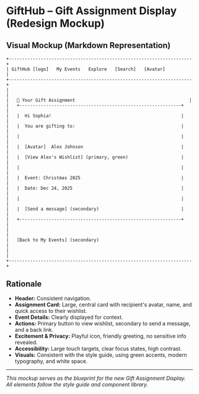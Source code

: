 # GiftHub – Gift Assignment Display (Redesign Mockup)

## Visual Mockup (Markdown Representation)

```
+---------------------------------------------------------------------+
| GiftHub [logo]   My Events   Explore   [Search]   [Avatar]          |
+---------------------------------------------------------------------+
|                                                                     |
|   🎁 Your Gift Assignment                                           |
|   +-------------------------------------------------------------+   |
|   |  Hi Sophia!                                                 |   |
|   |  You are gifting to:                                        |   |
|   |                                                             |   |
|   |  [Avatar]  Alex Johnson                                     |   |
|   |  [View Alex's Wishlist] (primary, green)                    |   |
|   |                                                             |   |
|   |  Event: Christmas 2025                                      |   |
|   |  Date: Dec 24, 2025                                         |   |
|   |                                                             |   |
|   |  [Send a message] (secondary)                               |   |
|   +-------------------------------------------------------------+   |
|                                                                     |
|   [Back to My Events] (secondary)                                   |
|                                                                     |
+---------------------------------------------------------------------+
```

## Rationale

- **Header:** Consistent navigation.
- **Assignment Card:** Large, central card with recipient's avatar, name, and quick access to their wishlist.
- **Event Details:** Clearly displayed for context.
- **Actions:** Primary button to view wishlist, secondary to send a message, and a back link.
- **Excitement & Privacy:** Playful icon, friendly greeting, no sensitive info revealed.
- **Accessibility:** Large touch targets, clear focus states, high contrast.
- **Visuals:** Consistent with the style guide, using green accents, modern typography, and white space.

---

_This mockup serves as the blueprint for the new Gift Assignment Display. All elements follow the style guide and component library._